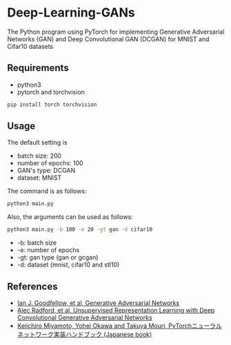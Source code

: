 # Deep-Learning-GANs
The Python program using PyTorch for implementing Generative Adversarial Networks (GAN) and Deep Convolutional GAN (DCGAN) for MNIST and Cifar10 datasets

## Requirements
- python3
- pytorch and torchvision
```bash
pip install torch torchvision
```
    
## Usage
The default setting is
- batch size: 200
- number of epochs: 100
- GAN's type: DCGAN
- dataset: MNIST

The command is as follows:
```bash
python3 main.py
```
Also, the arguments can be used as follows:
```bash
python3 main.py -b 100 -e 20 -gt gan -d cifar10
```
- -b: batch size
- -e: number of epochs
- -gt: gan type (gan or gcgan)
- -d: dataset (mnist, cifar10 and stl10)

## References
- [Ian J. Goodfellow, et al, Generative Adversarial Networks](https://arxiv.org/abs/1406.2661)
- [Alec Radford, et al, Unsupervised Representation Learning with Deep Convolutional Generative Adversarial Networks](https://arxiv.org/abs/1511.06434)
- [Keiichiro Miyamoto, Yohei Okawa and Takuya Mouri, PyTorchニューラルネットワーク実装ハンドブック (Japanese book)](https://www.amazon.co.jp/PyTorchニューラルネットワーク実装ハンドブック-Pythonライブラリ定番セレクション-宮本-圭一郎/dp/4798055476/ref=sr_1_1?ie=UTF8&qid=1547369586&sr=8-1&keywords=pytorch)
